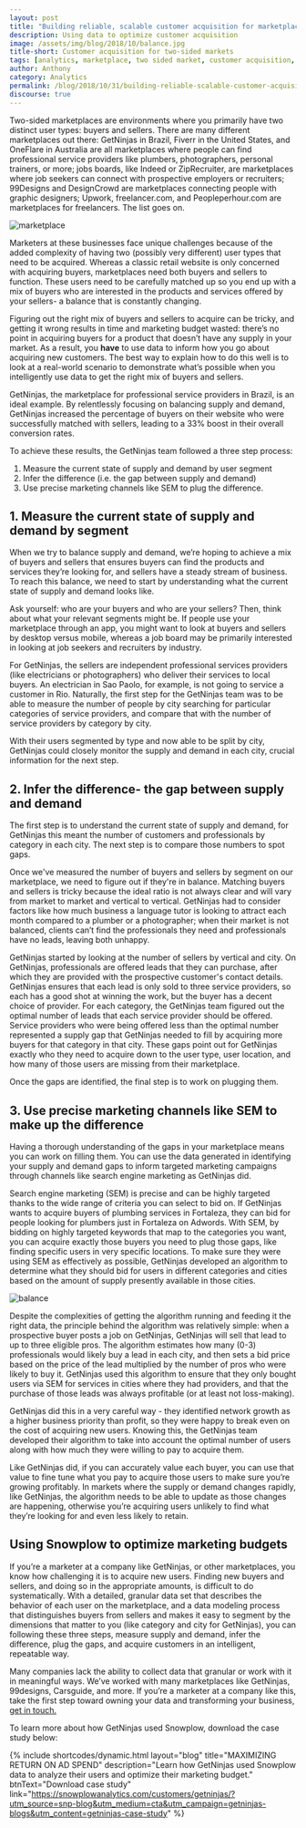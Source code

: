 ```yaml
---
layout: post
title: "Building reliable, scalable customer acquisition for marketplaces"
description: Using data to optimize customer acquisition
image: /assets/img/blog/2018/10/balance.jpg
title-short: Customer acquisition for two-sided markets
tags: [analytics, marketplace, two sided market, customer acquisition, cro]
author: Anthony
category: Analytics
permalink: /blog/2018/10/31/building-reliable-scalable-customer-acquisition-for-marketplaces/
discourse: true
---
```


Two-sided marketplaces are environments where you primarily have two distinct user types: buyers and sellers. There are many different marketplaces out there: GetNinjas in Brazil, Fiverr in the United States, and OneFlare in Australia are all marketplaces where people can find professional service providers like plumbers, photographers, personal trainers, or more; jobs boards, like Indeed or ZipRecruiter, are marketplaces where job seekers can connect with prospective employers or recruiters; 99Designs and DesignCrowd are marketplaces connecting people with graphic designers; Upwork, freelancer.com, and Peopleperhour.com are marketplaces for freelancers. The list goes on.

![marketplace][marketplace]

Marketers at these businesses face unique challenges because of the added complexity of having two (possibly very different) user types that need to be acquired. Whereas a classic retail website is only concerned with acquiring buyers, marketplaces need both buyers and sellers to function. These users need to be carefully matched up so you end up with a mix of buyers who are interested in the products and services offered by your sellers- a  balance that is constantly changing.

Figuring out the right mix of buyers and sellers to acquire can be tricky, and getting it wrong results in time and marketing budget wasted: there’s no point in acquiring buyers for a product that doesn’t have any supply in your market. As a result, you **have** to use data to inform how you go about acquiring new customers. The best way to explain how to do this well is to look at a real-world scenario to demonstrate what’s possible when you intelligently use data to get the right mix of buyers and sellers.

GetNinjas, the marketplace for professional service providers in Brazil, is an ideal example. By relentlessly focusing on balancing supply and demand, GetNinjas increased the percentage of buyers on their website who were successfully matched with sellers, leading to a 33% boost in their overall conversion rates.

To achieve these results, the GetNinjas team followed a three step process:
1. Measure the current state of supply and demand by user segment
2. Infer the difference (i.e. the gap between supply and demand)
3. Use precise marketing channels like SEM to plug the difference.

<h2 id="measure supply and demand">1. Measure the current state of supply and demand by segment</h2>
When we try to balance supply and demand, we’re hoping to achieve a mix of buyers and sellers that ensures buyers can find the products and services they’re looking for, and sellers have a steady stream of business. To reach this balance, we need to start by understanding what the current state of supply and demand looks like.

Ask yourself: who are your buyers and who are your sellers? Then, think about what your relevant segments might be. If people use your marketplace through an app, you might want to look at buyers and sellers by desktop versus mobile, whereas a job board may be primarily interested in looking at job seekers and recruiters by industry.

For GetNinjas, the sellers are independent professional services providers (like electricians or photographers) who deliver their services to local buyers. An electrician in Sao Paolo, for example, is not going to service a customer in Rio. Naturally, the first step for the GetNinjas team was to be able to measure the number of people by city searching for particular categories of service providers, and compare that with the number of service providers by category by city.

With their users segmented by type and now able to be split by city, GetNinjas could closely monitor the supply and demand in each city, crucial information for the next step.

<h2 id="find the supply demand gap">2. Infer the difference- the gap between supply and demand</h2>
The first step is to understand the current state of supply and demand, for GetNinjas this meant the number of customers and professionals by category in each city. The next step is to compare those numbers to spot gaps.

Once we've measured the number of buyers and sellers by segment on our marketplace, we need to figure out if they're in balance. Matching buyers and sellers is tricky because the ideal ratio is not always clear and will vary from market to market and vertical to vertical. GetNinjas had to consider factors like how much business a language tutor is looking to attract each month compared to a plumber or a photographer; when their market is not balanced, clients can’t find the professionals they need and professionals have no leads, leaving both unhappy.

GetNinjas started by looking at the number of sellers by vertical and city. On GetNinjas, professionals are offered leads that they can purchase, after which they are provided with the prospective customer's contact details. GetNinjas ensures that each lead is only sold to three service providers, so each has a good shot at winning the work, but the buyer has a decent choice of provider. For each category, the GetNinjas team figured out the optimal number of leads that each service provider should be offered. Service providers who were being offered less than the optimal number represented a supply gap that GetNinjas needed to fill by acquiring more buyers for that category in that city. These gaps point out for GetNinjas exactly who they need to acquire down to the user type, user location, and how many of those users are missing from their marketplace.

Once the gaps are identified, the final step is to work on plugging them.

<h2 id="use marketing to fill supply demand gap">3. Use precise marketing channels like SEM to make up the difference</h2>
Having a thorough understanding of the gaps in your marketplace means you can work on filling them. You can use the data generated in identifying your supply and demand gaps to inform targeted marketing campaigns through channels like search engine marketing as GetNinjas did.

Search engine marketing (SEM) is precise and can be highly targeted thanks to the wide range of criteria you can select to bid on. If GetNinjas wants to acquire buyers of plumbing services in Fortaleza, they can bid for people looking for plumbers just in Fortaleza on Adwords. With SEM, by bidding on highly targeted keywords that map to the categories you want, you can acquire exactly those buyers you need to plug those gaps, like finding specific users in very specific locations. To make sure they were using SEM as effectively as possible, GetNinjas developed an algorithm to determine what they should bid for users in different categories and cities based on the amount of supply presently available in those cities.

![balance][balance]

Despite the complexities of getting the algorithm running and feeding it the right data, the principle behind the algorithm was relatively simple: when a prospective buyer posts a job on GetNinjas, GetNinjas will sell that lead to up to three eligible pros. The algorithm estimates how many (0-3) professionals would likely buy a lead in each city, and then sets a bid price based on the price of the lead multiplied by the number of pros who were likely to buy it. GetNinjas used this algorithm to ensure that they only bought users via SEM for services in cities where they had providers, and that the purchase of those leads was always profitable (or at least not loss-making).

GetNinjas did this in a very careful way - they identified network growth as a higher business priority than profit, so they were happy to break even on the cost of acquiring new users. Knowing this, the GetNinjas team developed their algorithm to take into account the optimal number of users along with how much they were willing to pay to acquire them.

Like GetNinjas did, if you can accurately value each buyer, you can use that value to fine tune what you pay to acquire those users to make sure you’re growing profitably. In markets where the supply or demand changes rapidly, like GetNinjas, the algorithm needs to be able to update as those changes are happening, otherwise you’re acquiring users unlikely to find what they’re looking for and even less likely to retain.

<h2 id="optimizing marketing budget with snowplow">Using Snowplow to optimize marketing budgets</h2>
If you’re a marketer at a company like GetNinjas, or other marketplaces, you know how challenging it is to acquire new users. Finding new buyers and sellers, and doing so in the appropriate amounts, is difficult to do systematically. With a detailed, granular data set that describes the behavior of each user on the marketplace, and a data modeling process that distinguishes buyers from sellers and makes it easy to segment by the dimensions that matter to you (like category and city for GetNinjas), you can following these three steps, measure supply and demand, infer the difference, plug the gaps, and acquire customers in an intelligent, repeatable way.

Many companies lack the ability to collect data that granular or work with it in meaningful ways. We’ve worked with many marketplaces like GetNinjas, 99designs, Carsguide, and more. If you’re a marketer at a company like this, take the first step toward owning your data and transforming your business, [get in touch.][demo]

To learn more about how GetNinjas used Snowplow, download the case study below:

{% include shortcodes/dynamic.html layout="blog" title="MAXIMIZING RETURN ON AD SPEND" description="Learn how GetNinjas used Snowplow data to analyze their users and optimize their marketing budget." btnText="Download case study" link="https://snowplowanalytics.com/customers/getninjas/?utm_source=snp-blog&utm_medium=cta&utm_campaign=getninjas-blogs&utm_content=getninjas-case-study" %}



[getninjas-case-study]: https://snowplowanalytics.com/customers/getninjas/?utm_source=snp-blog&utm_medium=cta&utm_campaign=getninjas-blogs&utm_content=getninjas-case-study

[demo]: https://snowplowanalytics.com/request-demo/?utm_source=snp-blog&utm_medium=text-link&utm_campaign=getninjas-blogs&utm_content=request-a-demo

[marketplace]: /assets/img/blog/2018/10/marketplace.jpg

[balance]: /assets/img/blog/2018/10/balance.jpg
